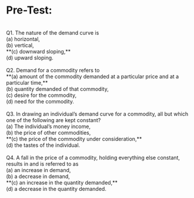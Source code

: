 # Pre-Test:
<br>
Q1. The nature of the demand curve is <br>
(a) horizontal,<br>
(b) vertical,<br>
**(c) downward sloping,**<br>
(d) upward sloping.<br>
<br>
Q2. Demand for a commodity refers to<br>
**(a) amount of the commodity demanded at a particular price and at a particular time,**<br>
(b) quantity demanded of that commodity,<br>
(c) desire for the commodity,<br>
(d) need for the commodity.<br>
<br>
Q3. In drawing an individual’s demand curve for a commodity, all but which one of the following are kept constant?<br>
(a) The individual’s money income,<br>
(b) the price of other commodities,<br>
**(c) the price of the commodity under consideration,**<br>
(d) the tastes of the individual.<br>
<br>
Q4. A fall in the price of a commodity, holding everything else constant, results in and is referred to as <br>
(a) an increase in demand,<br>
(b) a decrease in demand,<br>
**(c) an increase in the quantity demanded,**<br>
(d) a decrease in the quantity demanded.<br>
